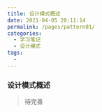 ```yaml
---
title: 设计模式概述
date: 2021-04-05 20:11:14
permalink: /pages/pattern01/
categories:
  - 学习笔记
  - 设计模式
tags:
  - 
---
```


### 设计模式概述

> 待完善
